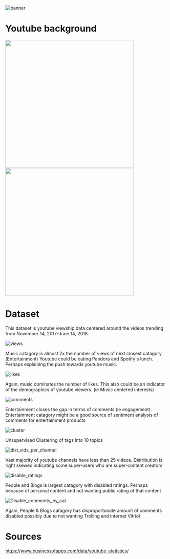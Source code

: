 
![banner](images/banner.png)

# Youtube background



<p float="left">
  <img src="images/youtube_users.png" width="400" />
  <img src="images/youtube_revenue.png" width="400" /> 
  
</p>

# Dataset
This dataset is youtube viewship data centered around the videos trending from November 14, 2017-June 14, 2018.

![views](images/views_by_catagory.png)

Music catagory is almost 2x the number of views of next closest catagory (Entertainment)
Youtube could be eating Pandora and Spotify's lunch. Perhaps explaining the push towards youtube music.


![likes](images/likes_by_catagory.png)

Again, music dominates the number of likes.  This also could be an indicator of the demographics of youtube viewers. (ie Music centered interests)

![comments](images/comments_by_catagory.png)

Entertainment closes the gap in terms of comments (ie engagement).  Entertainment catagory might be a good source of sentiment analysis of comments for entertainment products

![cluster](images/tags_catagory_clustering.png)

Unsupervised Clustering of tags into 10 topics

![dist_vids_per_channel](images/dist_videos_per_channel.png)

Vast majority of youtube channels have less than 25 videos.  Distribution is right skewed indicating some super-users who are super-content creators


![disable_ratings](images/Disable_ratings_by_cat.png)

People and Blogs is largest catagory with disabled ratings.  Perhaps because of personal content and not wanting public rating of that content

![Disable_comments_by_cat](images/Disable_comments_by_cat.png)

Again, People & Blogs catagory has disproportunate amount of comments disabled possibly due to not wanting Trolling and internet Vitriol



# Sources
https://www.businessofapps.com/data/youtube-statistics/